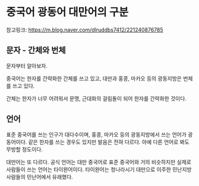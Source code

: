 # 중국어 광동어 대만어의 구분

참고링크: https://m.blog.naver.com/dlruddbs7412/221240876785

## 문자 - 간체와 번체

문자부터 알아보자.

중국어는 한자를 간략화한 간체를 쓰고 있고, 대만과 홍콩, 마카오 등의 광동지방은 번체를 쓰고 있다.

간체는 한자가 너무 어려워서 문맹, 근대화의 걸림돌이 되어 한자를 간략화한 것이다.


## 언어

표준 중국어를 쓰는 인구가 대다수이며, 홍콩, 마카오 등의 광동지방에서 쓰는 언어가 광동어이다. 같은 한자를 쓰는 경우도 있지만 발음은 전혀 다르다. 아예 다른 언어로 봐도 무방할 정도이다. 

대만어는 또 다르다. 공식 언어는 대만 중국어로 표준 중국어와 거의 비슷하지만 실제로 사람들이 쓰는 언어는 타이완어이다. 타이완어는 청나라시기 대만으로 이주한 민난지방 사람들의 민난어에서 유래했다. 
